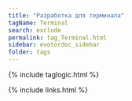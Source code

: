 ```yaml
---
title: "Разработка для терминала"
tagName: Terminal
search: exclude
permalink: tag_Terminal.html
sidebar: evotordoc_sidebar
folder: tags
---
```

{% include taglogic.html %}

{% include links.html %}
